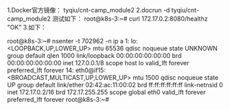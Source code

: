 1.Docker官方镜像：
tyqiu/cnt-camp_module2
2.docrun  -d tyqiu/cnt-camp_module2
测试如下：
root@k8s-3:~# curl 172.17.0.2:8080/healthz
"OK"
3.如下：

root@k8s-3:~# nsenter -t 702962 -n ip a
1: lo: <LOOPBACK,UP,LOWER_UP> mtu 65536 qdisc noqueue state UNKNOWN group default qlen 1000
link/loopback 00:00:00:00:00:00 brd 00:00:00:00:00:00
inet 127.0.0.1/8 scope host lo
valid_lft forever preferred_lft forever
14: eth0@if15: <BROADCAST,MULTICAST,UP,LOWER_UP> mtu 1500 qdisc noqueue state UP group default
link/ether 02:42:ac:11:00:02 brd ff:ff:ff:ff:ff:ff link-netnsid 0
inet 172.17.0.2/16 brd 172.17.255.255 scope global eth0
valid_lft forever preferred_lft forever
root@k8s-3:~#